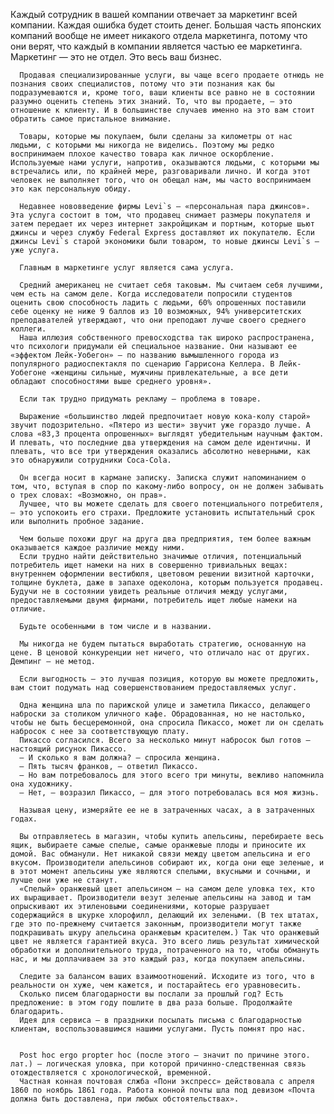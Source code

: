   Каждый сотрудник в вашей компании отвечает за маркетинг всей компании. Каждая ошибка будет стоить денег.
      Большая часть японских компаний вообще не имеет никакого отдела маркетинга, потому что они верят, что каждый в компании является частью ее маркетинга.
      Маркетинг — это не отдел. Это весь ваш бизнес.

      Продавая специализированные услуги, вы чаще всего продаете отнюдь не познания своих специалистов, потому что эти познания как бы подразумеваются и, кроме того, ваши клиенты все равно не в состоянии разумно оценить степень этих знаний. То, что вы продаете, — это отношение к клиенту. И в большинстве случаев именно на это вам стоит обратить самое пристальное внимание.

      Товары, которые мы покупаем, были сделаны за километры от нас людьми, с которыми мы никогда не виделись. Поэтому мы редко воспринимаем плохое качество товара как личное оскорбление. Используемые нами услуги, напротив, оказываются людьми, с которыми мы встречались или, по крайней мере, разговаривали лично. И когда этот человек не выполняет того, что он обещал нам, мы часто воспринимаем это как персональную обиду.

      Недавнее нововведение фирмы Levi`s — «персональная пара джинсов». Эта услуга состоит в том, что продавец снимает размеры покупателя и затем передает их через интернет закройщикам и портным, которые шьют джинсы и через службу Federal Express доставляют их покупателю. Если джинсы Levi`s старой экономики были товаром, то новые джинсы Levi`s — уже услуга.

      Главным в маркетинге услуг является сама услуга.

      Средний американец не считает себя таковым. Мы считаем себя лучшими, чем есть на самом деле. Когда исследователи попросили студентов оценить свою способность ладить с людьми, 60% опрошенных поставили себе оценку не ниже 9 баллов из 10 возможных, 94% университетских преподавателей утверждают, что они преподают лучше своего среднего коллеги.
      Наша иллюзия собственного превосходства так широко распространена, что психологи придумали ей специальное название. Они называют ее «эффектом Лейк-Уобегон» — по названию вымышленного города из популярного радиоспектакля по сценарию Гаррисона Келлера. В Лейк-Уобегоне «женщины сильные, мужчины привлекательные, а все дети обладают способностями выше среднего уровня».

      Если так трудно придумать рекламу — проблема в товаре.

      Выражение «большинство людей предпочитает новую кока-колу старой» звучит подозрительно. «Пятеро из шести» звучит уже гораздо лучше. А слова «83,3 процента опрошенных» выглядят убедительным научным фактом. И плевать, что последние два утверждения на самом деле идентичны. И плевать, что все три утверждения оказались абсолютно неверными, как это обнаружили сотрудники Coca-Cola.

      Он всегда носит в кармане записку. Записка служит напоминанием о том, что, вступая в спор по какому-либо вопросу, он не должен забывать о трех словах: «Возможно, он прав».
      Лучшее, что вы можете сделать для своего потенциального потребителя, — это успокоить его страхи. Предложите установить испытательный срок или выполнить пробное задание.

      Чем больше похожи друг на друга два предприятия, тем более важным оказывается каждое различие между ними.
      Если трудно найти действительно значимые отличия, потенциальный потребитель ищет намеки на них в совершенно тривиальных вещах: внутреннем оформлении вестибюля, цветовом решении визитной карточки, толщине буклета, даже в запахе одеколона, которым пользуется продавец. Будучи не в состоянии увидеть реальные отличия между услугами, предоставляемыми двумя фирмами, потребитель ищет любые намеки на отличие.

      Будьте особенными в том числе и в названии.

      Мы никогда не будем пытаться выработать стратегию, основанную на цене. В ценовой конкуренции нет ничего, что отличало нас от других. Демпинг — не метод.

      Если выгодность — это лучшая позиция, которую вы можете предложить, вам стоит подумать над совершенствованием предоставляемых услуг.

      Одна женщина шла по парижской улице и заметила Пикассо, делающего наброски за столиком уличного кафе. Обрадованная, но не настолько, чтобы не быть бесцеремонной, она спросила Пикассо, может ли он сделать набросок с нее за соответствующую плату.
      Пикассо согласился. Всего за несколько минут набросок был готов — настоящий рисунок Пикассо.
      — И сколько я вам должна? — спросила женщина.
      — Пять тысяч франков, — ответил Пикассо.
      — Но вам потребовалось для этого всего три минуты, вежливо напомнила она художнику.
      — Нет, — возразил Пикассо, — для этого потребовалась вся моя жизнь.

      Называя цену, измеряйте ее не в затраченных часах, а в затраченных годах.

      Вы отправляетесь в магазин, чтобы купить апельсины, перебираете весь ящик, выбираете самые спелые, самые оранжевые плоды и приносите их домой. Вас обманули. Нет никакой связи между цветом апельсина и его вкусом. Производители апельсинов собирают их, когда они еще зеленые, и в этот момент апельсины уже являются спелыми, вкусными и сочными, и лучше они уже не станут.
      «Спелый» оранжевый цвет апельсином — на самом деле уловка тех, кто их выращивает. Производители везут зеленые апельсины на завод и там опрыскивают их этиленовыми соединениями, которые разрушает содержащийся в шкурке хлорофилл, делающий их зелеными. (В тех штатах, где это по-прежнему считается законным, производители могут также подкрашивать шкуру апельсина оранжевым красителем.) Так что оранжевый цвет не является гарантией вкуса. Это всего лишь результат химической обработки и дополнительного труда, потраченного на то, чтобы обмануть нас, и мы доплачиваем за это каждый раз, когда покупаем апельсины.

      Следите за балансом ваших взаимоотношений. Исходите из того, что в реальности он хуже, чем кажется, и постарайтесь его уравновесить.
      Сколько писем благодарности вы послали за прошлый год? Есть предложение: в этом году пошлите в два раза больше. Продолжайте благодарить.
      Идея для сервиса — в праздники посылать письма с благодарностью клиентам, воспользовавшимся нашими услугами. Пусть помнят про нас.


      Post hoc ergo propter hoc (после этого — значит по причине этого. лат.) — логическая уловка, при которой причинно-следственная связь отождествляется с хронологической, временной.
      Частная конная почтовая слжба «Пони экспресс» действовала с апреля 1860 по ноябрь 1861 года. Работа конной почты шла под девизом «Почта должна быть доставлена, при любых обстоятельствах».
